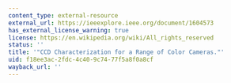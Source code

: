 ```yaml
---
content_type: external-resource
external_url: https://ieeexplore.ieee.org/document/1604573
has_external_license_warning: true
license: https://en.wikipedia.org/wiki/All_rights_reserved
status: ''
title: '"CCD Characterization for a Range of Color Cameras."'
uid: f18ee3ac-2fdc-4c40-9c74-77f5a8f0a8cf
wayback_url: ''
---
```


